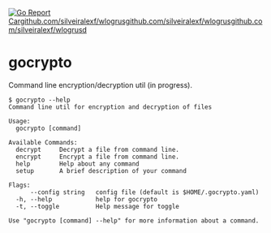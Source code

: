[![Go Report Cargithub.com/silveiralexf/wlogrusgithub.com/silveiralexf/wlogrusgithub.com/silveiralexf/wlogrusd](https://goreportcard.com/badge/github.com/silveiralexf/gocrypto)](https://goreportcard.com/report/github.com/silveiralexf/gocrypto)
# gocrypto

Command line encryption/decryption util (in progress).

```
$ gocrypto --help
Command line util for encryption and decryption of files

Usage:
  gocrypto [command]

Available Commands:
  decrypt     Decrypt a file from command line.
  encrypt     Encrypt a file from command line.
  help        Help about any command
  setup       A brief description of your command

Flags:
      --config string   config file (default is $HOME/.gocrypto.yaml)
  -h, --help            help for gocrypto
  -t, --toggle          Help message for toggle

Use "gocrypto [command] --help" for more information about a command.
```
